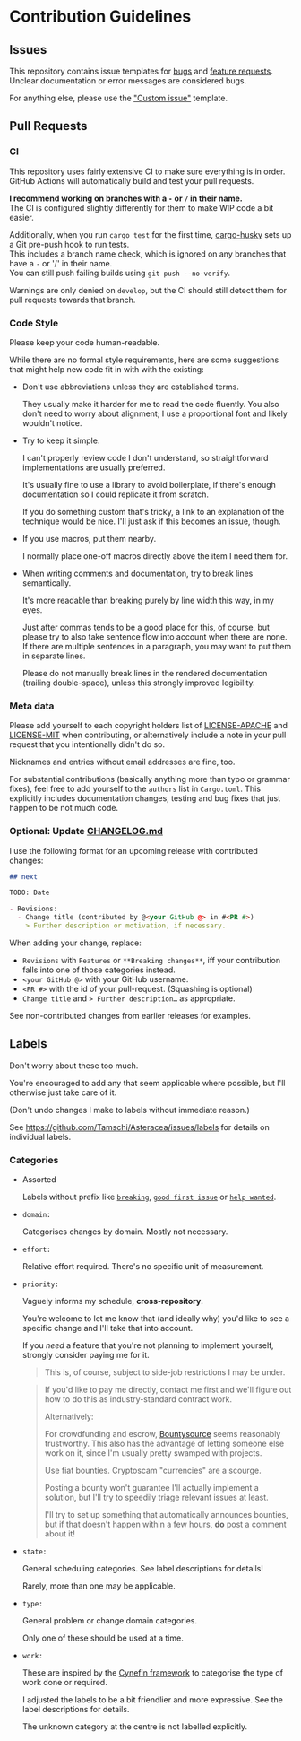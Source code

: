 # Contribution Guidelines

## Issues

This repository contains issue templates for [bugs] and [feature requests].  
Unclear documentation or error messages are considered bugs.

For anything else, please use the ["Custom issue"] template.

[bugs]: https://github.com/Tamschi/Asteracea/issues/new?assignees=&labels=bug&template=bug_report.md&title=
[feature requests]: https://github.com/Tamschi/Asteracea/issues/new?assignees=&labels=enhancement&template=feature_request.md&title=
["Custom issue"]: https://github.com/Tamschi/Asteracea/issues/new?assignees=&labels=&template=custom_issue.md&title=

## Pull Requests

### CI

This repository uses fairly extensive CI to make sure everything is in order.  
GitHub Actions will automatically build and test your pull requests.

**I recommend working on branches with a `-` or `/` in their name.**  
The CI is configured slightly differently for them to make WIP code a bit easier.

Additionally, when you run `cargo test` for the first time, [cargo-husky] sets up a Git pre-push hook to run tests.  
This includes a branch name check, which is ignored on any branches that have a `-` or '/' in their name.  
You can still push failing builds using `git push --no-verify`.

Warnings are only denied on `develop`, but the CI should still detect them for pull requests towards that branch.

[cargo-husky]: https://lib.rs/crates/cargo-husky

### Code Style

Please keep your code human-readable.

While there are no formal style requirements, here are some suggestions that might help new code fit in with with the existing:

- Don't use abbreviations unless they are established terms.

  They usually make it harder for me to read the code fluently. You also don't need to worry about alignment; I use a proportional font and likely wouldn't notice.

- Try to keep it simple.

  I can't properly review code I don't understand, so straightforward implementations are usually preferred.

  It's usually fine to use a library to avoid boilerplate, if there's enough documentation so I could replicate it from scratch.

  If you do something custom that's tricky, a link to an explanation of the technique would be nice. I'll just ask if this becomes an issue, though.

- If you use macros, put them nearby.

  I normally place one-off macros directly above the item I need them for.

- When writing comments and documentation, try to break lines semantically.

  It's more readable than breaking purely by line width this way, in my eyes.

  Just after commas tends to be a good place for this, of course,
  but please try to also take sentence flow into account when there are none.
  If there are multiple sentences in a paragraph, you may want to put them in separate lines.

  Please do not manually break lines in the rendered documentation (trailing double-space), unless this strongly improved legibility.

### Meta data

Please add yourself to each copyright holders list of [LICENSE-APACHE](LICENSE-APACHE) and [LICENSE-MIT](LICENSE-MIT) when contributing, or alternatively include a note in your pull request that you intentionally didn't do so.

Nicknames and entries without email addresses are fine, too.

For substantial contributions (basically anything more than typo or grammar fixes), feel free to add yourself to the `authors` list in `Cargo.toml`. This explicitly includes documentation changes, testing and bug fixes that just happen to be not much code.

### Optional: Update [CHANGELOG.md](CHANGELOG.md)

I use the following format for an upcoming release with contributed changes:

```markdown
## next

TODO: Date

- Revisions:
  - Change title (contributed by @<your GitHub @> in #<PR #>)
    > Further description or motivation, if necessary.
```

When adding your change, replace:

- `Revisions` with `Features` or `**Breaking changes**`, iff your contribution falls into one of those categories instead.
- `<your GitHub @>` with your GitHub username.
- `<PR #>` with the id of your pull-request. (Squashing is optional)
- `Change title` and `> Further description…` as appropriate.

See non-contributed changes from earlier releases for examples.

## Labels

Don't worry about these too much.

You're encouraged to add any that seem applicable where possible,
but I'll otherwise just take care of it.

(Don't undo changes I make to labels without immediate reason.)

See <https://github.com/Tamschi/Asteracea/issues/labels> for details on individual labels.

### Categories

- Assorted

  Labels without prefix like [`breaking`](https://github.com/Tamschi/Asteracea/labels/breaking),
  [`good first issue`](https://github.com/Tamschi/Asteracea/labels/good%20first%20issue) or
  [`help wanted`](https://github.com/Tamschi/Asteracea/labels/help%20wanted).

- `domain:`

  Categorises changes by domain. Mostly not necessary.

- `effort:`

  Relative effort required. There's no specific unit of measurement.

- `priority:`

  Vaguely informs my schedule, **cross-repository**.

  You're welcome to let me know that (and ideally why) you'd like to see a specific change and I'll take that into account.

  If you *need* a feature that you're not planning to implement yourself, strongly consider paying me for it.

  > This is, of course, subject to side-job restrictions I may be under.

  <!---->

  > If you'd like to pay me directly, contact me first and we'll figure out how to do this as industry-standard contract work.
  >
  > Alternatively:
  >
  > For crowdfunding and escrow, [Bountysource](https://www.bountysource.com/) seems reasonably trustworthy. This also has the advantage of letting someone else work on it, since I'm usually pretty swamped with projects.
  >
  > Use fiat bounties. Cryptoscam "currencies" are a scourge.
  >
  > Posting a bounty won't guarantee I'll actually implement a solution, but I'll try to speedily triage relevant issues at least.
  >
  > I'll try to set up something that automatically announces bounties,
  > but if that doesn't happen within a few hours, **do** post a comment about it!

- `state:`

  General scheduling categories. See label descriptions for details!

  Rarely, more than one may be applicable.

- `type:`

  General problem or change domain categories.

  Only one of these should be used at a time.

- `work:`

  These are inspired by the [Cynefin framework](https://en.wikipedia.org/wiki/Cynefin_framework) to categorise the type of work done or required.

  I adjusted the labels to be a bit friendlier and more expressive. See the label descriptions for details.

  The unknown category at the centre is not labelled explicitly.

